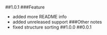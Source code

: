 
##1.0.1
###Feature
* added more README info
* added unreleased support
###Other notes
* fixed structure sorting
##1.0.0
##0.0.1